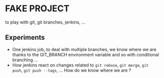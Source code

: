 # FAKE PROJECT
to play with git, git branches, jenkins, ...

## Experiments

* One jenkins job, to deal with multiple branches, we know where we are thanks
  to the GIT_BRANCH environment variable and so with conditional branching ...
* How jenkins react on changes related to `git rebase`, `git merge`, `git push`,
  `git push --tags`, ... How do we know where we are ?

